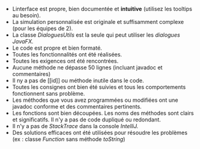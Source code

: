 -   Linterface est propre, bien documentée et **intuitive** (utilisez les tooltips au besoin).
-   La simulation personnalisée est originale et suffisamment complexe (pour les équipes de 2).
-   La classe *DialoguesUtils* est la seule qui peut utiliser les *dialogues JavaFX.*
-   Le code est propre et bien formaté.
-   Toutes les fonctionnalités ont été réalisées.
-   Toutes les exigences ont été rencontrées.
-   Aucune méthode ne dépasse 50 lignes (incluant javadoc et commentaires)
-   Il ny a pas de [[id]] ou méthode inutile dans le code.
-   Toutes les consignes ont bien été suivies et tous les comportements fonctionnent sans problème. 
-   Les méthodes que vous avez programmées ou modifiées ont une javadoc conforme et des commentaires pertinents.
-   Les fonctions sont bien découpées. Les noms des méthodes sont clairs et significatifs. Il n'y a pas de code dupliqué ou redondant.
-   Il n'y a pas de *StackTrace* dans la console *IntelliJ.*
-   Des solutions efficaces ont été utilisées pour résoudre les problèmes (ex : classe *Function* sans méthode *toString*)